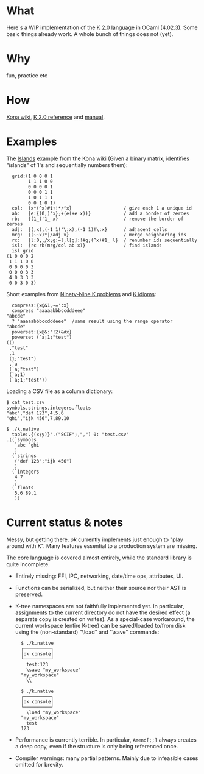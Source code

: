 # What

Here's a WIP implementation of the [K 2.0 language](http://en.wikipedia.org/wiki/K_(programming_language)) in OCaml (4.02.3). Some basic things already work. A whole bunch of things does not (yet).


# Why

fun, practice etc

# How

[Kona wiki](https://github.com/kevinlawler/kona/wiki), [K 2.0 reference](http://web.archive.org/web/20050504070651/http://www.kx.com/technical/documents/kreflite.pdf) and [manual](http://web.archive.org/web/20041022042401/http://www.kx.com/technical/documents/kusrlite.pdf).

# Examples

The [Islands](https://github.com/kevinlawler/kona/wiki/Islands) example from the Kona wiki (Given a binary matrix, identifies "islands" of 1's and sequentially numbers them):

~~~~
  grid:(1 0 0 0 1
        1 1 1 0 0
        0 0 0 0 1
        0 0 0 1 1
        1 0 1 1 1
        0 0 1 0 1)
  col:  {x*(^x)#1+!*/^x}                   / give each 1 a unique id
  ab:   {e:{(0,)'x};+(e(+e x))}            / add a border of zeroes
  rb:   {(1_)'1_ x}                        / remove the border of zeroes
  adj:  {(,x),(-1 1!'\:x),(-1 1)!\:x}      / adjacent cells
  mrg:  {(~~x)*|/adj x}                    / merge neighboring ids
  rc:   {l:0,,/x;g:=l;l[g]:!#g;(^x)#1_ l}  / renumber ids sequentially
  isl:  {rc rb(mrg/col ab x)}              / find islands
  isl grid
(1 0 0 0 2
 1 1 1 0 0
 0 0 0 0 3
 0 0 0 3 3
 4 0 3 3 3
 0 0 3 0 3)
~~~~

Short examples from [Ninety-Nine K problems](https://github.com/kevinlawler/kona/wiki/K-99%3A-Ninety-Nine-K-Problems) and [K idioms](https://github.com/kevinlawler/kona/wiki/Idioms):

~~~~
  compress:{x@&1,~=':x}
  compress "aaaaabbbccdddeee"
"abcde"
  ? "aaaaabbbccdddeee"  /same result using the range operator
"abcde"
  powerset:{x@&:'!2+&#x}
  powerset (`a;1;"test")
(()
 ,"test"
 ,1
 (1;"test")
 ,`a
 (`a;"test")
 (`a;1)
 (`a;1;"test"))
~~~~

Loading a CSV file as a column dictionary:

~~~~
$ cat test.csv
symbols,strings,integers,floats
"abc","def 123",4,5.6
"ghi","ijk 456",7,89.10

$ ./k.native
  table:.{(x;y)}'.("SCIF";,",") 0: "test.csv"
.((`symbols
   `abc `ghi
   )
  (`strings
   ("def 123";"ijk 456")
   )
  (`integers
   4 7
   )
  (`floats
   5.6 89.1
   ))
~~~~

# Current status & notes

Messy, but getting there. *ok* currently implements just enough to "play around with K". Many features essential to a production system are missing.

The core language is covered almost entirely, while the standard library is quite incomplete.

- Entirely missing: FFI, IPC, networking, date/time ops, attributes, UI.
- Functions can be serialized, but neither their source nor their AST is preserved.
- K-tree namespaces are not faithfully implemented yet. In particular, assignments to the current directory do not have the desired effect (a separate copy is created on writes).
As a special-case workaround, the current workspace (entire K-tree) can be saved/loaded to/from disk using the (non-standard) "\load" and "\save" commands:

        $ ./k.native
        ┌──────────┐
        │ok console│
        └──────────┘
          test:123
          \save "my_workspace"
        "my_workspace"
          \\

        $ ./k.native
        ┌──────────┐
        │ok console│
        └──────────┘
          \load "my_workspace"
        "my_workspace"
          test
        123

- Performance is currently terrible. In particular, `Amend[;;]` always creates a deep copy, even if the structure is only being referenced once.
- Compiler warnings: many partial patterns. Mainly due to infeasible cases omitted for brevity.